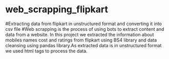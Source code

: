 # web_scrapping_flipkart
#Extracting data from flipkart in unstructured format and converting it into csv file
#Web scrapping is the process of using bots to extract content and data from a website. In this project we extracted the information about mobiles names cost and ratings from flipkart using BS4 library and data cleansing using pandas library.As extracted data is in unstructured format we used html tags to process the data.
